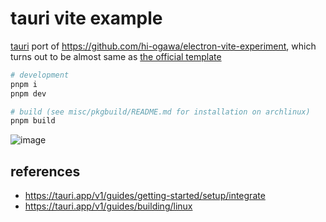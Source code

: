 # tauri vite example

[tauri](https://github.com/tauri-apps/tauri) port of https://github.com/hi-ogawa/electron-vite-experiment, which turns out to be almost same as [the official template](https://github.com/tauri-apps/create-tauri-app/blob/5ddddbdc088f32c7666795190efe9c0c17028270/packages/cli/fragments/fragment-react-ts/README.md)

```sh
# development
pnpm i
pnpm dev

# build (see misc/pkgbuild/README.md for installation on archlinux)
pnpm build
```

![image](https://user-images.githubusercontent.com/4232207/212660828-011d1646-7935-4f8d-aeab-b18432a8f8ad.png)

## references

- https://tauri.app/v1/guides/getting-started/setup/integrate
- https://tauri.app/v1/guides/building/linux
